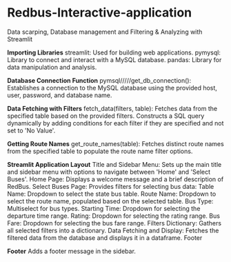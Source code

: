 # Redbus-Interactive-application
Data scarping, Database management and Filtering &amp; Analyzing with Streamlit 

**Importing Libraries**
streamlit: Used for building web applications. 
pymysql: Library to connect and interact with a MySQL database. 
pandas: Library for data manipulation and analysis.


**Database Connection Function**
pymsql/////get_db_connection(): Establishes a connection to the MySQL database using the provided host, user, password, and database name.

**Data Fetching with Filters**
fetch_data(filters, table): Fetches data from the specified table based on the provided filters. Constructs a SQL query dynamically by adding conditions for each filter if they are specified and not set to 'No Value'.

**Getting Route Names**
get_route_names(table): Fetches distinct route names from the specified table to populate the route name filter options.


**Streamlit Application Layout**
Title and Sidebar Menu: Sets up the main title and sidebar menu with options to navigate between 'Home' and 'Select Buses'.
Home Page: Displays a welcome message and a brief description of RedBus.
Select Buses Page: Provides filters for selecting bus data:
Table Name: Dropdown to select the state bus table.
Route Name: Dropdown to select the route name, populated based on the selected table.
Bus Type: Multiselect for bus types.
Starting Time: Dropdown for selecting the departure time range.
Rating: Dropdown for selecting the rating range.
Bus Fare: Dropdown for selecting the bus fare range.
Filters Dictionary: Gathers all selected filters into a dictionary.
Data Fetching and Display: Fetches the filtered data from the database and displays it in a dataframe.
Footer

**Footer**
Adds a footer message in the sidebar.

